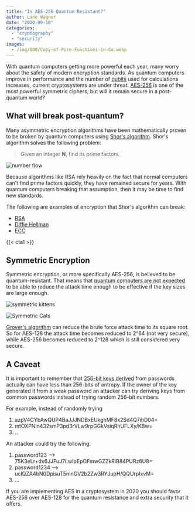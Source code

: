 ```yaml
---
title: "Is AES-256 Quantum Resistant?"
author: Lane Wagner
date: "2020-09-10"
categories: 
  - "cryptography"
  - "security"
images:
  - /img/800/Copy-of-Pure-Functions-in-Go.webp
---
```


With quantum computers getting more powerful each year, many worry about the safety of modern encryption standards. As quantum computers improve in performance and the number of [qubits](https://en.wikipedia.org/wiki/Qubit) used for calculations increases, current cryptosystems are under threat. [AES-256](/cryptography/aes-256-cipher/) is one of the most powerful symmetric ciphers, but will it remain secure in a post-quantum world?

## What will break post-quantum?

Many asymmetric encryption algorithms have been mathematically proven to be broken by quantum computers using [Shor's algorithm](https://en.wikipedia.org/wiki/Shor%27s_algorithm). Shor's algorithm solves the following problem:

> Given an integer **N**, find its prime factors.

![number flow](/img/800/1_2wIjQH7NdYAmMI9nQa8BJw.png)

Because algorithms like RSA rely heavily on the fact that normal computers can't find prime factors quickly, they have remained secure for years. With quantum computers breaking that assumption, then it may be time to find new standards.

The following are examples of encryption that Shor's algorithm can break:

- [RSA](https://en.wikipedia.org/wiki/RSA_(cryptosystem))
- [Diffie Hellman](https://en.wikipedia.org/wiki/Diffie%E2%80%93Hellman_key_exchange)
- [ECC](/cryptography/elliptic-curve-cryptography/)

{{< cta1 >}}

## Symmetric Encryption

Symmetric encryption, or more specifically AES-256, is believed to be quantum-resistant. That means that [quantum computers are not expected](https://en.wikipedia.org/wiki/Post-quantum_cryptography#Symmetric_key_quantum_resistance) to be able to reduce the attack time enough to be effective if the key sizes are large enough.

![symmetric kittens](/img/800/mddjVaf-1024x977.jpg)

![Symmetric Cats](https://i.imgur.com/mddjVaf.jpg)

[Grover's algorithm](https://en.wikipedia.org/wiki/Grover%27s_algorithm) can reduce the brute force attack time to its square root. So for AES-128 the attack time becomes reduced to 2^64 (not very secure), while AES-256 becomes reduced to 2^128 which is still considered very secure.

## A Caveat

It is important to remember that [256-bit keys derived](/cryptography/key-derivation-functions/) from passwords actually can have less than 256-bits of entropy. If the owner of the key generated it from a weak password an attacker can try deriving keys from common passwords instead of trying random 256-bit numbers.

For example, instead of randomly trying

1. azpV4CYbAwQUP4BaJJJNDBxEUkghMF8x2Sd4Q7ihD04=
2. mtOXPNln432smP3pd3rVLw9rpGGkVsiqRhUFLXy/KBw=
3. ..

An attacker could try the following:

1. password123 --> 75K3eLr+dx6JJFuJ7LwIpEpOFmwGZZkRiB84PURz6U8=
2. password1234 --> uclQZA4bN0DpisuT5mnGV2b2Zw3RYJupH/QQUrpIxvM=
3. ...

If you are implementing AES in a cryptosystem in 2020 you should favor AES-256 over AES-128 for the quantum resistance and extra security that it offers.
